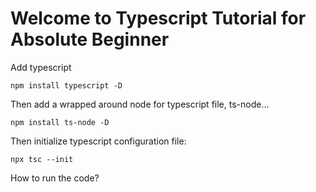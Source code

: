 # Welcome to Typescript Tutorial for Absolute Beginner

Add typescript

```
npm install typescript -D
```

Then add a wrapped around node for typescript file, ts-node...

```
npm install ts-node -D
```

Then initialize typescript configuration file:

```
npx tsc --init
```

How to run the code?
